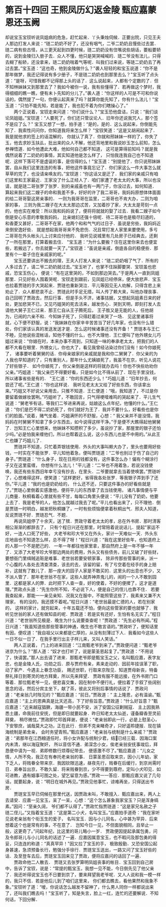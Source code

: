 # 第百十四回  王熙凤历幻返金陵  甄应嘉蒙恩还玉阙


却说宝玉宝钗听说凤姐病的危急，赶忙起来．丫头秉烛伺候．正要出院，只见王夫人那边打发人来说：“琏二奶奶不好了，还没有咽气，二爷二奶奶且慢些过去罢．琏二病有些古怪，从三更天起到四更时候，琏二奶奶没有住嘴说些胡话，要船要轿的，说到金陵归入册子去．众人不懂，他只是哭哭喊喊的．琏二爷没有法儿，只得去糊了船轿，还没拿来，琏二奶奶喘着气等呢．叫我们过来说，等琏二奶奶去了再过去罢。”宝玉道：“这也奇，他到金陵做什么？"袭人轻轻的和宝玉说道：“你不是那年做梦，我还记得说有多少册子，不是琏二奶奶也到那里去么？"宝玉听了点头道：“是呀，可惜我都不记得那上头的话了．这么说起来，人都有个定数的了．但不知林妹妹又到那里去了？我如今被你一说，我有些懂得了．若再做这个梦时，我得细细的瞧一瞧，便有未卜先知的分儿了。”袭人道：“你这样的人可是不可和你说话的，偶然提了一句，你便认起真来了吗？就算你能先知了，你有什么法儿！"宝玉道：“只怕不能先知，若是能了，我也犯不着为你们瞎操心了。”    
　　两个正说着，宝钗走来问道：“你们说什么？"宝玉恐他盘诘，只说：“我们谈论凤姐姐。”宝钗道：“人要死了，你们还只管议论人．旧年你还说我咒人，那个签不是应了么？"    宝玉又想了一想，拍手道：“是的，是的．这么说起来，你倒能先知了．我索性问问你，你知道我将来怎么样？    "宝钗笑道：“这是又胡闹起来了．我是就他求的签上的话混解的，    你就认了真了．你就和邢妹妹一样的了，你失了玉，他去求妙玉扶乩，批出来的众人不解，他还背地里和我说妙玉怎么前知，怎么参禅悟道．如今他遭此大难，他如何自己都不知道，    这可是算得前知吗？就是我偶然说着了二奶奶的事情，其实知道他是怎么样了，    只怕我连我自己也不知道呢．这样下落可不是虚诞的事，是信得的么！"宝玉道：“别提他了．你只说邢妹妹罢，自从我们这里连连的有事，把他这件事竟忘记了．你们家这么一件大事怎么就草草的完了，也没请亲唤友的。”宝钗道：“你这话又是迂了．我们家的亲戚只有咱们这里和王家最近．王家没了什么正经人了．咱们家遭了老太太的大事，所以也没请，就是琏二哥张罗了张罗．别的亲戚虽也有一两门子，你没过去，如何知道．    算起来我们这二嫂子的命和我差不多，好好的许了我二哥哥，我妈妈原想体体面面的给二哥哥娶这房亲事的．    一则为我哥哥在监里，二哥哥也不肯大办，二则为咱家的事，    三则为我二嫂子在大太太那边忒苦，又加着抄了家，大太太是苛刻一点的，他也实在难受：所以我和妈妈说了，便将将就就的娶了过去．我看二嫂子如今倒是安心乐意的孝敬我妈妈，    比亲媳妇还强十倍呢．待二哥哥也是极尽妇道的，和香菱又甚好，二哥哥不在家，他两个和和气气的过日子．虽说是穷些，我妈妈近来倒安逸好些．    就是想起我哥哥来不免悲伤．况且常打发人家里来要使用，多亏二哥哥在外头帐头儿上讨来应付他的．    我听见说城里有几处房子已经典去，还剩了一所在那里，打算着搬去住．    "宝玉道：“为什么要搬？住在这里你来去也便宜些，若搬远了，你去就要一天了。”宝钗道：“虽说是亲戚，倒底各自的稳便些．那里有个一辈子住在亲戚家的呢。”    
　　宝玉还要讲出不搬去的理，王夫人打发人来说：“琏二奶奶咽了气了．所有的人多过去了，请二爷二奶奶就过去。”宝玉听了，也掌不住跺脚要哭．宝钗虽也悲戚，恐宝玉伤心，    便说：“有在这里哭的，不如到那边哭去。”于是两人一直到凤姐那里．只见好些人围着哭呢．宝钗走到跟前，见凤姐已经停床，便大放悲声．宝玉也拉着贾琏的手大哭起来．贾琏也重新哭泣．平儿等因见无人劝解，只得含悲上来劝止了．众人都悲哀不止．贾琏此时手足无措，叫人传了赖大来，叫他办理丧事．自己回明了贾政去，然后行事．但是手头不济，诸事拮据，又想起凤姐素日来的好处，更加悲哭不已，又见巧姐哭的死去活来，越发伤心．哭到天明，即刻打发人去请他大舅子王仁过来．那王仁自从王子腾死后，    王子胜又是无能的人，任他胡为，已闹的六亲不和．今知妹子死了，只得赶着过来哭了一场．    见这里诸事将就，心下便不舒服，说：“我妹妹在你家辛辛苦苦当了好几年家，也没有什么错处，你们家该认真的发送发送才是．怎么这时候诸事还没有齐备！"    贾琏本与王仁不睦，见他说些混帐话，知他不懂的什么，也不大理他．王仁便叫了他外甥女儿巧姐过来说：“你娘在时，本来办事不周到，只知道一味的奉承老太太，把我们的人都不大看在眼里．外甥女儿，你也大了，看见我曾经沾染过你们没有！如今你娘死了，    诸事要听着舅舅的话．你母亲娘家的亲戚就是我和你二舅舅了．你父亲的为人我也早知道的了，只有重别人，那年什么尤姨娘死了，我虽不在京，听见人说花了好些银子．    如今你娘死了，你父亲倒是这样的将就办去吗！你也不快些劝劝你父亲。”巧姐道：“我父亲巴不得要好看，只是如今比不得从前了．现在手里没钱，所以诸事省些是有的．    "王仁道：“你的东西还少么！"巧姐儿道：“旧年抄去，何尝还了呢。”王仁道：“你也这样说．    我听见老太太又给了好些东西，你该拿出来。”巧姐又不好说父亲用去，只推不知道．王仁便道：“哦，我知道了，不过是你要留着做嫁妆罢咧。”巧姐听了，不敢回言，只气得哽噎难鸣的哭起来了．平儿生气说道：“舅老爷有话，等我们二爷进来再说，姑娘这么点年纪，他懂的什么。”王仁道：“你们是巴不得二奶奶死了，你们就好为王了．我并不要什么，好看些也是你们的脸面。”说着，赌气坐着．巧姐满怀的不舒服，心想：“    我父亲并不是没情，我妈妈在时舅舅不知拿了多少东西去，如今说得这样干净。”于是便不大瞧得起他舅舅了．岂知王仁心里想来，他妹妹不知攒积了多少，虽说抄了家，那屋里的银子还怕少吗。”必是怕我来缠他们，所以也帮着这么说，这小东西儿也是不中用的。”从此王仁也嫌了巧姐儿了．    
　　贾琏并不知道，只忙着弄银钱使用．外头的大事叫赖大办了，里头也要用好些钱，一时实在不能张罗．平儿知他着急，便叫贾琏道：“二爷也别过于伤了自己的身子。”贾琏道：“什么身子，现在日用的钱都没有，这件事怎么办！偏有个糊涂行子又在这里蛮缠，    你想有什么法儿！"平儿道：“二爷也不用着急，若说没钱使唤，我还有些东西旧年幸亏没有抄去，在里头．二爷要就拿去当着使唤罢。”贾琏听了，心想难得这样，便笑道：“这样更好，省得我各处张罗．等我银子弄到手了还你。”平儿道：“我的也是奶奶给的，    什么还不还，只要这件事办的好看些就是了。”贾琏心里倒着实感激他，便将平儿的东西拿了去当钱使用，    诸凡事情便与平儿商量．秋桐看着心里就有些不甘，每每口角里头便说：“平儿没有了奶奶，他要上去了．我是老爷的人，他怎么就越过我去了呢。”平儿也看出来了，只不理他．倒是贾琏一时明白，越发把秋桐嫌了，一时有些烦恼便拿着秋桐出气．邢夫人知道，反说贾琏不好．贾琏忍气．不题．    
　　再说凤姐停了十余天，送了殡．贾政守着老太太的孝，总在外书房．那时清客相公渐渐的都辞去了，    只有个程日兴还在那里，时常陪着说说话儿．提起"家运不好，一连人口死了好些，    大老爷和珍大爷又在外头，家计一天难似一天．外头东庄地亩也不知道怎么样，总不得了呀！"程日兴道：“我在这里好些年，也知道府上的人那一个不是肥己的．    一年一年都往他家里拿，那自然府上是一年不够一年了．又添了大老爷珍大爷那边两处的费用，外头又有些债务，前儿又破了好些财，要想衙门里缉贼追赃是难事．老世翁若要安顿家事，    除非传那些管事的来，派一个心腹的人各处去清查清查，该去的去，该留的留，有了亏空着在经手的身上赔补，这就有了数儿了．那一座大的园子人家是不敢买的．这里头的出息也不少，又不派人管了．那年老世翁不在家，这些人就弄神弄鬼儿的，闹的一个人不敢到园里．这都是家人的弊．此时把下人查一查，好的使着，不好的便撵了，这才是道理。”贾政点头道：“先生你所不知，不必说下人，便是自己的侄儿也靠不住．    若要我查起来，那能一一亲见亲知．况我又在服中，不能照管这些了．我素来又兼不大理家，    有的没的，我还摸不着呢。”程日兴道：“老世翁最是仁德的人，若在别家的，    这样的家计，就穷起来，十年五载还不怕，便向这些管家的要也就够了．我听见世翁的家人还有做知县的呢．贾政道：若是实有还好，生怕有名无实了。”程日兴道：“老世翁所见极是．晚生为什么说要查查呢！"贾政道：“先生必有所闻。”程日兴道：“我虽知道些那些管事的神通，晚生也不敢言语的。”贾政听了，便知话里有因，便叹道：“我自祖父以来都是仁厚的，从没有刻薄过下人．我看如今这些人一日不似一日了．在我手里行出主子样儿来，又叫人笑话。”    
　　两人正说着，    门上的进来回道：“江南甄老爷到来了。”贾政便问道：“甄老爷进京为什么？"那人道：“奴才也打听了，说是蒙圣恩起复了。”贾政道：“不用说了，快请罢。”那人出去请了进来．那甄老爷即是甄宝玉之父，名叫甄应嘉，表字友忠，也是金陵人氏，功勋之后．原与贾府有亲，素来走动的．因前年挂误革了职，动了家产．今遇主上眷念功臣，    赐还世职，行取来京陛见．知道贾母新丧，特备祭礼择日到寄灵的地方拜奠，所以先来拜望．    贾政有服不能远接，在外书房门口等着．那位甄老爷一见，便悲喜交集，因在制中不便行礼，便拉着了手叙了些阔别思念的话，然后分宾主坐下，献了茶，彼此又将别后事情的话说了．贾政问道：“老亲翁几时陛见的？"甄应嘉道：“前日。”贾政道：“    主上隆恩，必有温谕。”甄应嘉道：“主上的恩典真是比天还高，下了好些旨意。”贾政道：“什么好旨意？"甄应嘉道：“近来越寇猖獗，海疆一带小民不安，派了安国公征剿贼寇．    主上因我熟悉土疆，命我前往安抚，但是即日就要起身．昨日知老太太仙逝，谨备瓣香至灵前拜奠，    稍尽微忱。”贾政即忙叩首拜谢，便说：“老亲翁即此一行，必是上慰圣心，下安黎庶，诚哉莫大之功，正在此行．但弟不克亲睹奇才，只好遥聆捷报．现在镇海统制是弟舍亲，    会时务望青照。”甄应嘉道：“老亲翁与统制是什么亲戚？"贾政道：“弟那年在江西粮道任时，将小女许配与统制少君，结已经三载．因海口案内未清，继以海寇聚奸，    所以音信不通．弟深念小女，俟老亲翁安抚事竣后，拜恳便中请为一视．弟即修数行烦尊纪带去，    便感激不尽了。”甄应嘉道：“儿女之情，人所不免，我正在有奉托老亲翁的事．    日蒙圣恩召取来京，因小儿年幼，家下乏人，将贱眷全带来京．我因钦限迅速，昼夜先行，贱眷在后缓行，到京尚需时日．弟奉旨出京，不敢久留．将来贱眷到京，少不得要到尊府，定叫小犬叩见．如可进教，遇有姻事可图之处，望乞留意为感。”贾政一一答应．那甄应嘉又说了几句话，就要起身，说：“明日在城外再见。”贾政见他事忙，谅难再坐，只得送出书房．    
　　贾琏宝玉早已伺候在那里代送，因贾政未叫，不敢擅入．甄应嘉出来，两人上去请安．应嘉一见宝玉，呆了一呆，心想：“这个怎么甚象我家宝玉？只是浑身缟素。”因问：“至亲久阔，    爷们都不认得了。”贾政忙指贾琏道：“这是家兄名赦之子琏二侄儿。”又指着宝玉道：“这是第二小犬，名叫宝玉。”应嘉拍手道奇：“我在家听见说老亲翁有个衔玉生的爱子，    名叫宝玉．因与小儿同名，心中甚为罕异．后来想着这个也是常有的事，不在意了．    岂知今日一见，不但面貌相同，且举止一般，这更奇了。”问起年纪，比这里的哥儿略小一岁．    贾政便因提起承属包勇，问及令郎哥儿与小儿同名的话述了一遍．应嘉因属意宝玉，也不暇问及那包勇的得妥，只连连的称道：“真真罕异！"因又拉了宝玉的手，    极致殷勤．又恐安国公起身甚速，急须预备长行，勉强分手徐行．贾琏宝玉送出，一路又问了宝玉好些的话．及至登车去后，贾琏宝玉回来见了贾政，便将应嘉问的话回了一遍．    
　　贾政命他二人散去．    贾琏又去张罗算明凤姐丧事的帐目．宝玉回到自己房中，告诉了宝钗，说是：“常提的甄宝玉，我想一见不能，今日倒先见了他父亲了．我还听得说宝玉也不日要到京了，要来拜望我老爷呢．又人人说和我一模一样的，我只不信．若是他后儿到了咱们这里来，    你们都去瞧去，看他果然和我象不象。”宝钗听了道：“嗳，你说话怎么越发不留神了，什么男人同你一样都说出来了，还叫我们瞧去吗！"宝玉听了，知是失言，脸上一红，连忙的还要解说．不知何话，下回分解．

